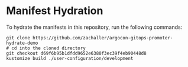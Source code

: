 # Manifest Hydration

To hydrate the manifests in this repository, run the following commands:

```shell
git clone https://github.com/zachaller/argocon-gitops-promoter-hydrate-demo
# cd into the cloned directory
git checkout d69f6b95b1dfdd9652e6380f3ec39f4eb90448d8
kustomize build ./user-configuration/development
```
